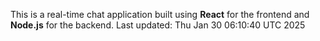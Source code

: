 This is a real-time chat application built using **React** for the frontend and **Node.js** for the backend.
Last updated: Thu Jan 30 06:10:40 UTC 2025
